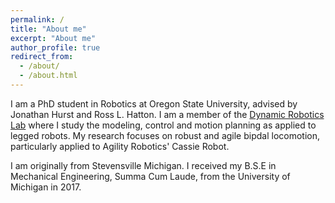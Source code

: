 ```yaml
---
permalink: /
title: "About me"
excerpt: "About me"
author_profile: true
redirect_from: 
  - /about/
  - /about.html
---
```


I am a PhD student in Robotics at Oregon State University, advised by Jonathan Hurst and Ross L. Hatton. I am a member of the [Dynamic Robotics Lab](https://mime.oregonstate.edu/research/drl/) where I study the modeling, control and motion planning as applied to legged robots. My research focuses on robust and agile bipdal locomotion, particularly applied to Agility Robotics' Cassie Robot.

I am originally from Stevensville Michigan. I received my B.S.E in Mechanical Engineering, Summa Cum Laude, from the University of Michigan in 2017.